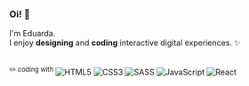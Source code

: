 ### Oi! 👋

I'm Eduarda.<br>
I enjoy **designing** and **coding** interactive digital experiences. ✨<br><br>

<sup>✏️ coding with</sup>
![HTML5](https://img.shields.io/badge/-HTML5-E34F26?style=flat-square&logo=html5&logoColor=white)
![CSS3](https://img.shields.io/badge/-CSS3-1572B6?style=flat-square&logo=css3)
![SASS](https://img.shields.io/badge/-SASS-pink?style=flat-square&logo=sass&logoColor=white)
![JavaScript](https://img.shields.io/badge/-JavaScript-yellow?style=flat-square&logo=javascript&logoColor=white)
![React](https://img.shields.io/badge/-React-black?style=flat-square&logo=react&logoColor=white)
